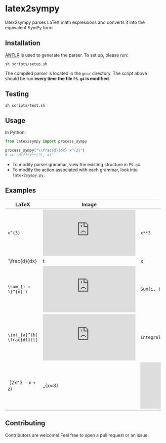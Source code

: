 # latex2sympy

latex2sympy parses LaTeX math expressions and converts it into the
equivalent SymPy form.

## Installation

[ANTLR](http://www.antlr.org/) is used to generate the parser. To set up, please run:

```
sh scripts/setup.sh
```

The compiled parser is located in the `gen/` directory. The script above should be run **every time the file `PS.g4` is modified**.

## Testing

```
sh scripts/test.sh
```

## Usage

In Python:

```python
from latex2sympy import process_sympy

process_sympy("\\frac{d}{dx} x^{2}")
# => "diff(x**(2), x)"
```

- To modify parser grammar, view the existing structure in `PS.g4`.
- To modify the action associated with each grammar, look into `latex2sympy.py`.

## Examples

|LaTeX|Image|Generated SymPy|
|-----|-----|---------------|
|`x^{3}`|![](https://latex.codecogs.com/gif.latex?%5CLARGE%20x%5E%7B3%7D)| `x**3`|
|`\frac{d}{dx} |t|x`|![](https://latex.codecogs.com/gif.latex?%5CLARGE%20%5Cfrac%7Bd%7D%7Bdx%7D%20%7Ct%7Cx)|`Derivative(x*Abs(t), x)`|
|`\sum_{i = 1}^{n} i`|![](https://latex.codecogs.com/gif.latex?%5CLARGE%20%5Csum_%7Bi%20%3D%201%7D%5E%7Bn%7D%20i)|`Sum(i, (i, 1, n))`|
|`\int_{a}^{b} \frac{dt}{t}`|![](https://latex.codecogs.com/gif.latex?%5CLARGE%20%5Cint_%7Ba%7D%5E%7Bb%7D%20%5Cfrac%7Bdt%7D%7Bt%7D)|`Integral(1/t, (t, a, b))`|
|`(2x^3 - x + z)|_{x=3}`|![](https://latex.codecogs.com/gif.latex?%5CLARGE%20%282x%5E3%20-%20x%20&plus;%20z%29%7C_%7Bx%3D3%7D)|`z + 51`

## Contributing

Contributors are welcome! Feel free to open a pull request
or an issue.


